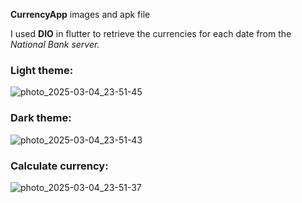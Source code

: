
**CurrencyApp** images and apk file

I used **DIO** in flutter to retrieve the currencies for each date from the _National Bank server._

### Light theme:
![photo_2025-03-04_23-51-45](https://github.com/user-attachments/assets/c8ef1dc5-6798-47ca-ad79-f46e492f3823)
### Dark theme:
![photo_2025-03-04_23-51-43](https://github.com/user-attachments/assets/e5fb9f10-a1a8-4601-aaee-a394fe660154)
### Calculate currency:
![photo_2025-03-04_23-51-37](https://github.com/user-attachments/assets/c4b1f8d2-e89a-47fa-96bb-9ff473ee8524)
